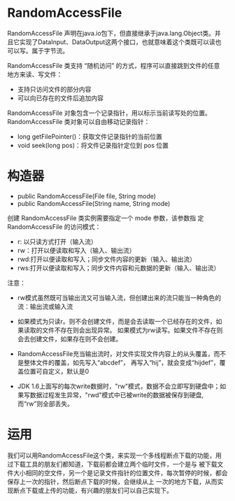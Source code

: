 # RandomAccessFile
RandomAccessFile 声明在java.io包下，但直接继承于java.lang.Object类。并
且它实现了DataInput、DataOutput这两个接口，也就意味着这个类既可以读也
可以写。属于字节流。   

RandomAccessFile 类支持 “随机访问” 的方式，程序可以直接跳到文件的任意
地方来读、写文件：
- 支持只访问文件的部分内容
- 可以向已存在的文件后追加内容

RandomAccessFile 对象包含一个记录指针，用以标示当前读写处的位置。RandomAccessFile 类对象可以自由移动记录指针：
- long getFilePointer()：获取文件记录指针的当前位置
- void seek(long pos)：将文件记录指针定位到 pos 位置

# 构造器
- public RandomAccessFile(File file, String mode) 
- public RandomAccessFile(String name, String mode)

创建 RandomAccessFile 类实例需要指定一个 mode 参数，该参数指
定 RandomAccessFile 的访问模式：
- r: 以只读方式打开（输入流）
- rw：打开以便读取和写入（输入、输出流）
- rwd:打开以便读取和写入；同步文件内容的更新（输入、输出流）
- rws:打开以便读取和写入；同步文件内容和元数据的更新（输入、输出流）

注意：
- rw模式虽然既可当输出流又可当输入流，但创建出来的流只能当一种角色的流：输出流或输入流

- 如果模式为只读r。则不会创建文件，而是会去读取一个已经存在的文件，如果读取的文件不存在则会出现异常。
如果模式为rw读写。如果文件不存在则会去创建文件，如果存在则不会创建。

- RandomAccessFile充当输出流时，对文件实现文件内容上的从头覆盖，而不是整体文件的覆盖，如先写入“abcdef”，
再写入“hij”，就会变成“hijdef”，覆盖位置可自定义，默认是0

- JDK 1.6上面写的每次write数据时，"rw"模式，数据不会立即写到硬盘中；如果写数据过程发生异常，"rwd"模式中已被write的数据被保存到硬盘,而“rw”则全部丢失。

# 运用
我们可以用RandomAccessFile这个类，来实现一个多线程断点下载的功能，用过下载工具的朋友们都知道，下载前都会建立两个临时文件，一个是与
被下载文件大小相同的空文件，另一个是记录文件指针的位置文件，每次暂停的时候，都会保存上一次的指针，然后断点下载的时候，会继续从上
一次的地方下载，从而实现断点下载或上传的功能，有兴趣的朋友们可以自己实现下。